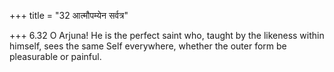 +++
title = "32 आत्मौपम्येन सर्वत्र"

+++
6.32 O Arjuna! He is the perfect saint who, taught by the likeness
within himself, sees the same Self everywhere, whether the outer form be
pleasurable or painful.
